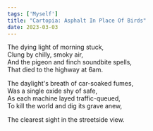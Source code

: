 ```yaml
---  
tags: ['Myself']
title: "Cartopia: Asphalt In Place Of Birds"
date: 2023-03-03
---
```


The dying light of morning stuck,  
Clung by chilly, smoky air,  
And the pigeon and finch soundbite spells,  
That died to the highway at 6am.

The daylight's breath of car-soaked fumes,  
Was a single oxide shy of safe,  
As each machine layed traffic-queued,  
To kill the world and dig its grave anew,

The clearest sight in the streetside view.
